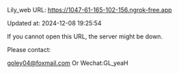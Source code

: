 Lily_web URL: https://1047-61-165-102-156.ngrok-free.app

Updated at: 2024-12-08 19:25:54

If you cannot open this URL, the server might be down.

Please contact: 

goley04@foxmail.com Or Wechat:GL_yeaH